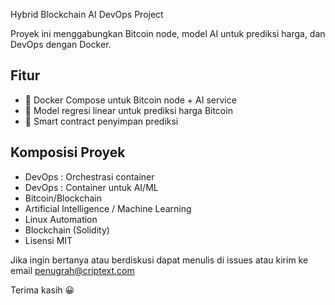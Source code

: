 Hybrid Blockchain AI DevOps Project

Proyek ini menggabungkan Bitcoin node, model AI untuk prediksi harga, dan DevOps dengan Docker.


## Fitur

- 🐳 Docker Compose untuk Bitcoin node + AI service
- 🤖 Model regresi linear untuk prediksi harga Bitcoin
- 📜 Smart contract penyimpan prediksi


## Komposisi Proyek
         
- DevOps : Orchestrasi container
- DevOps : Container untuk AI/ML
- Bitcoin/Blockchain
- Artificial Intelligence / Machine Learning
- Linux Automation
- Blockchain (Solidity)
- Lisensi MIT


Jika ingin bertanya atau berdiskusi dapat menulis di issues atau kirim ke email penugrah@criptext.com

Terima kasih 😀

